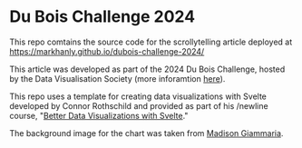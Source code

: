 # Du Bois Challenge 2024

This repo comtains the source code for the scrollytelling article deployed at https://markhanly.github.io/dubois-challenge-2024/

This article was developed as part of the 2024 Du Bois Challenge, hosted by the Data Visualisation Society (more inforamtion [here](https://github.com/ajstarks/dubois-data-portraits/blob/master/challenge/2024/README.md)). 

This repo uses a template for creating data visualizations with Svelte developed by Connor Rothschild and provided as part of his /newline course, "[Better Data Visualizations with Svelte](https://www.newline.co/courses/better-data-visualizations-with-svelte/welcome)."

The background image for the chart was taken from [Madison Giammaria](https://github.com/Giammaria/Du-Bois-DVS-challenge/blob/main/2024/challenge-07/_artifacts/background.jpg).